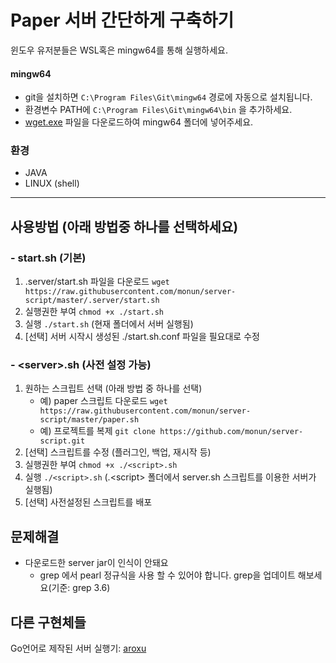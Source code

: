 # Paper 서버 간단하게 구축하기

윈도우 유저분들은 WSL혹은 mingw64를 통해 실행하세요.

#### mingw64

* git을 설치하면 `C:\Program Files\Git\mingw64` 경로에 자동으로 설치됩니다.
* 환경변수 PATH에 `C:\Program Files\Git\mingw64\bin` 을 추가하세요.
* [wget.exe](https://eternallybored.org/misc/wget/) 파일을 다운로드하여 mingw64 폴더에 넣어주세요.

### 환경

* JAVA
* LINUX (shell)

---

## 사용방법 (아래 방법중 하나를 선택하세요)

### - start.sh (기본)

1. .server/start.sh 파일을 다운로드 `wget https://raw.githubusercontent.com/monun/server-script/master/.server/start.sh`
2. 실행권한 부여 `chmod +x ./start.sh`
3. 실행 `./start.sh` (현재 폴더에서 서버 실행됨)
4. [선택] 서버 시작시 생성된 ./start.sh.conf 파일을 필요대로 수정

### - \<server>.sh (사전 설정 가능)

1. 원하는 스크립트 선택 (아래 방법 중 하나를 선택)
    * 예) paper 스크립트 다운로드 `wget https://raw.githubusercontent.com/monun/server-script/master/paper.sh`
    * 예) 프로젝트를 복제 `git clone https://github.com/monun/server-script.git`
2. [선택] 스크립트를 수정 (플러그인, 백업, 재시작 등)
3. 실행권한 부여 `chmod +x ./<script>.sh`
4. 실행 `./<script>.sh` (.\<script> 폴더에서 server.sh 스크립트를 이용한 서버가 실행됨)
5. [선택] 사전설정된 스크립트를 배포

## 문제해결

* 다운로드한 server jar이 인식이 안돼요
    * grep 에서 pearl 정규식을 사용 할 수 있어야 합니다. grep을 업데이트 해보세요(기준: grep 3.6)

## 다른 구현체들

Go언어로 제작된 서버 실행기: [aroxu](https://github.com/aroxu/server-script)
